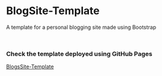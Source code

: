 # BlogSite-Template
A template for a personal blogging site made using Bootstrap  

<br>

### Check the template deployed using GitHub Pages
[BlogsSite-Template](https://sanket-mathur.github.io/BlogSite-Template/index.html)
